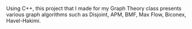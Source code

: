 Using C++, this project that I made for my Graph Theory class presents various graph algorithms such as Disjoint, APM, BMF, Max Flow, Biconex, Havel-Hakimi.

